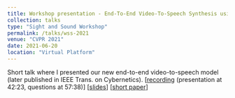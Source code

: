 ```yaml
---
title: Workshop presentation - End-To-End Video-To-Speech Synthesis using Generative Adversarial Networks with Multiple Critics"
collection: talks
type: "Sight and Sound Workshop"
permalink: /talks/wss-2021
venue: "CVPR 2021"
date: 2021-06-20
location: "Virtual Platform"
---
```


Short talk where I presented our new end-to-end video-to-speech model (later published in IEEE Trans. on Cybernetics). [[recording](https://youtu.be/IEFuj7WGO-c?t=2543) (presentation at 42:23, questions at 57:38)] [[slides](https://docs.google.com/presentation/d/1DUBPAfDXW952nFAgHC5x8jS8NBSY9Rhu4bgM8UfswzQ/edit?usp=share_link)] [[short paper](http://sightsound.org/papers/2021/Rodrigo_Schonburg_Carrillo_de_Mira_End-To-End_Video-To-Speech_Synthesis_using_Generative_Adversarial_Networks_with_Multiple_Critics.pdf)]


